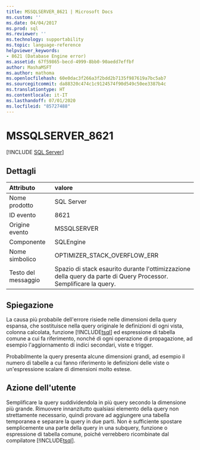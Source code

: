 ```yaml
---
title: MSSQLSERVER_8621 | Microsoft Docs
ms.custom: ''
ms.date: 04/04/2017
ms.prod: sql
ms.reviewer: ''
ms.technology: supportability
ms.topic: language-reference
helpviewer_keywords:
- 8621 (Database Engine error)
ms.assetid: 67f59865-becd-4999-8bb0-90aedd7effbf
author: MashaMSFT
ms.author: mathoma
ms.openlocfilehash: 60e0dac3f266a3f2bdd2b7135f987619a7bc5ab7
ms.sourcegitcommit: da88320c474c1c9124574f90d549c50ee3387b4c
ms.translationtype: HT
ms.contentlocale: it-IT
ms.lasthandoff: 07/01/2020
ms.locfileid: "85727488"
---
```

# <a name="mssqlserver_8621"></a>MSSQLSERVER_8621
 [!INCLUDE [SQL Server](../../includes/applies-to-version/sqlserver.md)]
  
## <a name="details"></a>Dettagli  
  
| Attributo | valore |  
| :-------- | :---- |  
|Nome prodotto|SQL Server|  
|ID evento|8621|  
|Origine evento|MSSQLSERVER|  
|Componente|SQLEngine|  
|Nome simbolico|OPTIMIZER_STACK_OVERFLOW_ERR|  
|Testo del messaggio|Spazio di stack esaurito durante l'ottimizzazione della query da parte di Query Processor. Semplificare la query.|  
  
## <a name="explanation"></a>Spiegazione  
La causa più probabile dell'errore risiede nelle dimensioni della query espansa, che sostituisce nella query originale le definizioni di ogni vista, colonna calcolata, funzione [!INCLUDE[tsql](../../includes/tsql-md.md)] ed espressione di tabella comune a cui fa riferimento, nonché di ogni operazione di propagazione, ad esempio l'aggiornamento di indici secondari, viste e trigger.  
  
Probabilmente la query presenta alcune dimensioni grandi, ad esempio il numero di tabelle a cui fanno riferimento le definizioni delle viste o un'espressione scalare di dimensioni molto estese.  
  
## <a name="user-action"></a>Azione dell'utente  
Semplificare la query suddividendola in più query secondo la dimensione più grande. Rimuovere innanzitutto qualsiasi elemento della query non strettamente necessario, quindi provare ad aggiungere una tabella temporanea e separare la query in due parti.  Non è sufficiente spostare semplicemente una parte della query in una subquery, funzione o espressione di tabella comune, poiché verrebbero ricombinate dal compilatore [!INCLUDE[tsql](../../includes/tsql-md.md)].  
  
